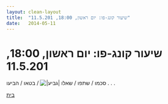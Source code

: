 ```yaml
---
layout: clean-layout
title:  "שיעור קונג-פו: יום ראשון, 18:00, 11.5.201"
date:   2014-05-11
---
```

# שיעור קונג-פו: יום ראשון, 18:00, 11.5.201 
סכמו / שתפו / שאלו <img src="http://www.timg.co.il/tapuzForum/images/Emo106.gif" alt="|גביע|"> / בטאו / הביעו . . .

<a href="javascript:history.back()">בית</a>